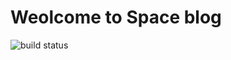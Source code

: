 # Weolcome to Space blog
![build status](https://travis-ci.org/space11/space11.github.io.svg?branch=develop)
